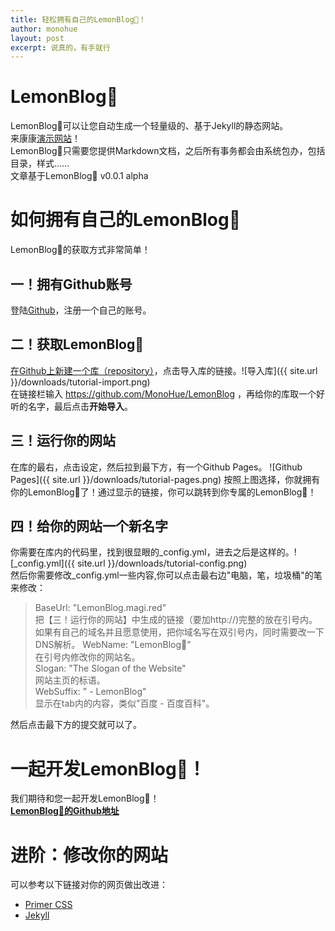 ```yaml
---
title: 轻松拥有自己的LemonBlog🍋！
author: monohue
layout: post
excerpt: 说真的，有手就行
---
```


# LemonBlog🍋
LemonBlog🍋可以让您自动生成一个轻量级的、基于Jekyll的静态网站。  
来康康[演示网站](http://lemonblog.magi.red)！  
LemonBlog🍋只需要您提供Markdown文档，之后所有事务都会由系统包办，包括目录，样式……  
文章基于LemonBlog🍋 v0.0.1 alpha

# 如何拥有自己的LemonBlog🍋
LemonBlog🍋的获取方式非常简单！
## 一！拥有Github账号
登陆[Github](https://github.com)，注册一个自己的账号。
## 二！获取LemonBlog🍋
[在Github上新建一个库（repository）](https://github.com/new)，点击导入库的链接。![导入库]({{ site.url }}/downloads/tutorial-import.png)  
在链接栏输入 https://github.com/MonoHue/LemonBlog ，再给你的库取一个好听的名字，最后点击**开始导入**。

## 三！运行你的网站
在库的最右，点击设定，然后拉到最下方，有一个Github Pages。  ![Github Pages]({{ site.url }}/downloads/tutorial-pages.png)
按照上图选择，你就拥有你的LemonBlog🍋了！通过显示的链接，你可以跳转到你专属的LemonBlog🍋！

## 四！给你的网站一个新名字
你需要在库内的代码里，找到很显眼的_config.yml，进去之后是这样的。![_config.yml]({{ site.url }}/downloads/tutorial-config.png)  
然后你需要修改_config.yml一些内容,你可以点击最右边"电脑，笔，垃圾桶"的笔来修改：
> BaseUrl: "LemonBlog.magi.red"  
> 把【三！运行你的网站】中生成的链接（要加http://)完整的放在引号内。如果有自己的域名并且愿意使用，把你域名写在双引号内，同时需要改一下DNS解析。 
> WebName: "LemonBlog🍋"  
> 在引号内修改你的网站名。  
> Slogan: "The Slogan of the Website"  
> 网站主页的标语。  
> WebSuffix: " - LemonBlog"  
> 显示在tab内的内容，类似"百度 - 百度百科"。

然后点击最下方的提交就可以了。

# 一起开发LemonBlog🍋！
我们期待和您一起开发LemonBlog🍋！  
**[LemonBlog🍋的Github地址](https://github.com/MonoHue/LemonBlog)**

# 进阶：修改你的网站
可以参考以下链接对你的网页做出改进：
- [Primer CSS](https://primer.style)
- [Jekyll](https://jekyllrb.com)